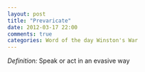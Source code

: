 ```yaml
---
layout: post
title: "Prevaricate"
date: 2012-03-17 22:00
comments: true
categories: Word of the day Winston's War
---
```


_Definition:_ Speak or act in an evasive way

